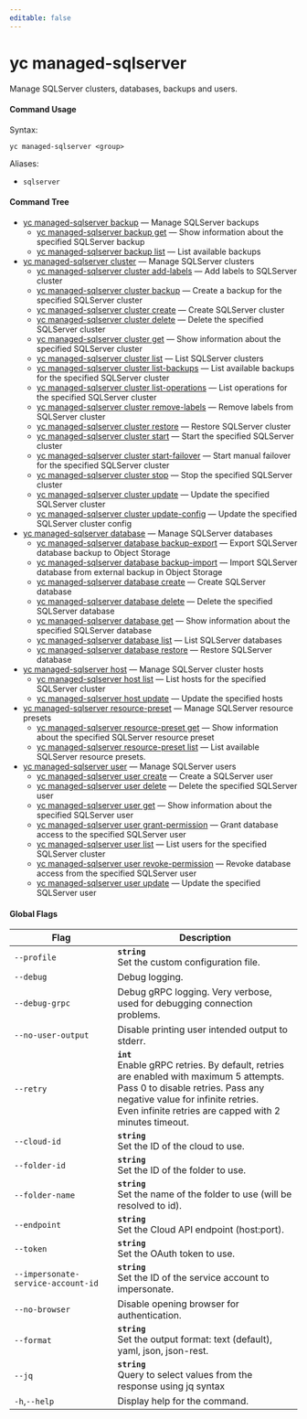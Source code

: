 ```yaml
---
editable: false
---
```


# yc managed-sqlserver

Manage SQLServer clusters, databases, backups and users.

#### Command Usage

Syntax: 

`yc managed-sqlserver <group>`

Aliases: 

- `sqlserver`

#### Command Tree

- [yc managed-sqlserver backup](backup/index.md) — Manage SQLServer backups
	- [yc managed-sqlserver backup get](backup/get.md) — Show information about the specified SQLServer backup
	- [yc managed-sqlserver backup list](backup/list.md) — List available backups
- [yc managed-sqlserver cluster](cluster/index.md) — Manage SQLServer clusters
	- [yc managed-sqlserver cluster add-labels](cluster/add-labels.md) — Add labels to SQLServer cluster
	- [yc managed-sqlserver cluster backup](cluster/backup.md) — Create a backup for the specified SQLServer cluster
	- [yc managed-sqlserver cluster create](cluster/create.md) — Create SQLServer cluster
	- [yc managed-sqlserver cluster delete](cluster/delete.md) — Delete the specified SQLServer cluster
	- [yc managed-sqlserver cluster get](cluster/get.md) — Show information about the specified SQLServer cluster
	- [yc managed-sqlserver cluster list](cluster/list.md) — List SQLServer clusters
	- [yc managed-sqlserver cluster list-backups](cluster/list-backups.md) — List available backups for the specified SQLServer cluster
	- [yc managed-sqlserver cluster list-operations](cluster/list-operations.md) — List operations for the specified SQLServer cluster
	- [yc managed-sqlserver cluster remove-labels](cluster/remove-labels.md) — Remove labels from SQLServer cluster
	- [yc managed-sqlserver cluster restore](cluster/restore.md) — Restore SQLServer cluster
	- [yc managed-sqlserver cluster start](cluster/start.md) — Start the specified SQLServer cluster
	- [yc managed-sqlserver cluster start-failover](cluster/start-failover.md) — Start manual failover for the specified SQLServer cluster
	- [yc managed-sqlserver cluster stop](cluster/stop.md) — Stop the specified SQLServer cluster
	- [yc managed-sqlserver cluster update](cluster/update.md) — Update the specified SQLServer cluster
	- [yc managed-sqlserver cluster update-config](cluster/update-config.md) — Update the specified SQLServer cluster config
- [yc managed-sqlserver database](database/index.md) — Manage SQLServer databases
	- [yc managed-sqlserver database backup-export](database/backup-export.md) — Export SQLServer database backup to Object Storage
	- [yc managed-sqlserver database backup-import](database/backup-import.md) — Import SQLServer database from external backup in Object Storage
	- [yc managed-sqlserver database create](database/create.md) — Create SQLServer database
	- [yc managed-sqlserver database delete](database/delete.md) — Delete the specified SQLServer database
	- [yc managed-sqlserver database get](database/get.md) — Show information about the specified SQLServer database
	- [yc managed-sqlserver database list](database/list.md) — List SQLServer databases
	- [yc managed-sqlserver database restore](database/restore.md) — Restore SQLServer database
- [yc managed-sqlserver host](host/index.md) — Manage SQLServer cluster hosts
	- [yc managed-sqlserver host list](host/list.md) — List hosts for the specified SQLServer cluster
	- [yc managed-sqlserver host update](host/update.md) — Update the specified hosts
- [yc managed-sqlserver resource-preset](resource-preset/index.md) — Manage SQLServer resource presets
	- [yc managed-sqlserver resource-preset get](resource-preset/get.md) — Show information about the specified SQLServer resource preset
	- [yc managed-sqlserver resource-preset list](resource-preset/list.md) — List available SQLServer resource presets.
- [yc managed-sqlserver user](user/index.md) — Manage SQLServer users
	- [yc managed-sqlserver user create](user/create.md) — Create a SQLServer user
	- [yc managed-sqlserver user delete](user/delete.md) — Delete the specified SQLServer user
	- [yc managed-sqlserver user get](user/get.md) — Show information about the specified SQLServer user
	- [yc managed-sqlserver user grant-permission](user/grant-permission.md) — Grant database access to the specified SQLServer user
	- [yc managed-sqlserver user list](user/list.md) — List users for the specified SQLServer cluster
	- [yc managed-sqlserver user revoke-permission](user/revoke-permission.md) — Revoke database access from the specified SQLServer user
	- [yc managed-sqlserver user update](user/update.md) — Update the specified SQLServer user

#### Global Flags

| Flag | Description |
|----|----|
|`--profile`|<b>`string`</b><br/>Set the custom configuration file.|
|`--debug`|Debug logging.|
|`--debug-grpc`|Debug gRPC logging. Very verbose, used for debugging connection problems.|
|`--no-user-output`|Disable printing user intended output to stderr.|
|`--retry`|<b>`int`</b><br/>Enable gRPC retries. By default, retries are enabled with maximum 5 attempts.<br/>Pass 0 to disable retries. Pass any negative value for infinite retries.<br/>Even infinite retries are capped with 2 minutes timeout.|
|`--cloud-id`|<b>`string`</b><br/>Set the ID of the cloud to use.|
|`--folder-id`|<b>`string`</b><br/>Set the ID of the folder to use.|
|`--folder-name`|<b>`string`</b><br/>Set the name of the folder to use (will be resolved to id).|
|`--endpoint`|<b>`string`</b><br/>Set the Cloud API endpoint (host:port).|
|`--token`|<b>`string`</b><br/>Set the OAuth token to use.|
|`--impersonate-service-account-id`|<b>`string`</b><br/>Set the ID of the service account to impersonate.|
|`--no-browser`|Disable opening browser for authentication.|
|`--format`|<b>`string`</b><br/>Set the output format: text (default), yaml, json, json-rest.|
|`--jq`|<b>`string`</b><br/>Query to select values from the response using jq syntax|
|`-h`,`--help`|Display help for the command.|
